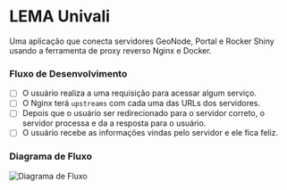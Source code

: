 # LEMA Univali

Uma aplicação que conecta servidores GeoNode, Portal e Rocker Shiny usando a ferramenta de proxy reverso Nginx e Docker.

### Fluxo de Desenvolvimento

- [ ] O usuário realiza a uma requisição para acessar algum serviço.
- [ ] O Nginx terá `upstreams` com cada uma das URLs dos servidores.
- [ ] Depois que o usuário ser redirecionado para o servidor correto, o servidor processa e da a resposta para o usuário.
- [ ] O usuário recebe as informações vindas pelo servidor e ele fica feliz.

### Diagrama de Fluxo

![Diagrama de Fluxo](https://github.com/DanielAraldi/oceanography/assets/50931267/625c6683-8494-4cf1-8b91-7e1eb3a2631d)
